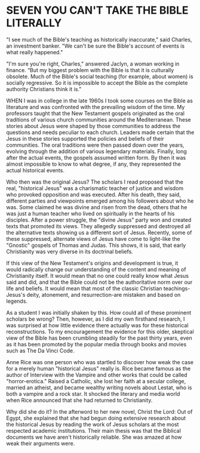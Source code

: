 # SEVEN YOU CAN'T TAKE THE BIBLE LITERALLY
"I see much of the Bible's teaching as historically inaccurate," said Charles, an investment banker. "We can't be sure the Bible's account of events is what really happened."

"I'm sure you're right, Charles," answered Jaclyn, a woman working in finance. “But my biggest problem with the Bible is that it is culturally obsolete. Much of the Bible's social teaching (for example,
about women) is socially regressive. So it is impossible to accept the Bible as the complete authority Christians think it is."

WHEN I was in college in the late 1960s I took some courses on the Bible as literature and was confronted with the prevailing wisdom of the time. My professors taught that the New Testament gospels originated
as the oral traditions of various church communities around the Mediterranean. These stories about Jesus were shaped by those communities to address the questions and needs peculiar to each church. Leaders
made certain that the Jesus in these stories supported the policies and beliefs of their communities. The oral traditions were then passed down over the years, evolving through the addition of various legendary
materials. Finally, long after the actual events, the gospels assumed written form. By then it was almost impossible to know to what degree, if any, they represented the actual historical events.

Who then was the original Jesus? The scholars I read proposed that the real, "historical Jesus" was a charismatic teacher of justice and wisdom who provoked opposition and was executed. After his death, they
said, different parties and viewpoints emerged among his followers about who he was. Some claimed he was divine and risen from the dead, others that he was just a human teacher who lived on spiritually in the
hearts of his disciples. After a power struggle, the "divine Jesus" party won and created texts that promoted its views. They allegedly suppressed and destroyed all the alternative texts showing us a different sort of
Jesus. Recently, some of these suppressed, alternate views of Jesus have come to light-like the "Gnostic" gospels of Thomas and Judas. This shows, it is said, that early Christianity was very diverse in its doctrinal
beliefs.

If this view of the New Testament's origins and development is true, it would radically change our understanding of the content and meaning of Christianity itself. It would mean that no one could really know
what Jesus said and did, and that the Bible could not be the authoritative norm over our life and beliefs. It would mean that most of the classic Christian teachings-Jesus's deity, atonement, and resurrection-are
mistaken and based on legends.

As a student I was initially shaken by this. How could all of these prominent scholars be wrong? Then, however, as I did my own firsthand research, I was surprised at how little evidence there actually was for
these historical reconstructions. To my encouragement the evidence for this older, skeptical view of the Bible has been crumbling steadily for the past thirty years, even as it has been promoted by the popular media
through books and movies such as The Da Vinci Code.

Anne Rice was one person who was startled to discover how weak the case for a merely human "historical Jesus" really is. Rice became famous as the author of Interview with the Vampire and other works that
could be called "horror-erotica." Raised a Catholic, she lost her faith at a secular college, married an atheist, and became wealthy writing novels about Lestat, who is both a vampire and a rock star. It shocked the
literary and media world when Rice announced that she had returned to Christianity.

Why did she do it? In the afterword to her new novel, Christ the Lord: Out of Egypt, she explained that she had begun doing extensive research about the historical Jesus by reading the work of Jesus scholars at
the most respected academic institutions. Their main thesis was that the Biblical documents we have aren't historically reliable. She was amazed at how weak their arguments were.

